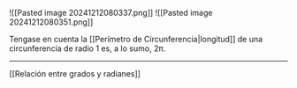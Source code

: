 ![[Pasted image 20241212080337.png]]
![[Pasted image 20241212080351.png]]

Tengase en cuenta la [[Perímetro de Circunferencia|longitud]] de una circunferencia de radio 1 es, a lo sumo, 2π.
***
[[Relación entre grados y radianes]]